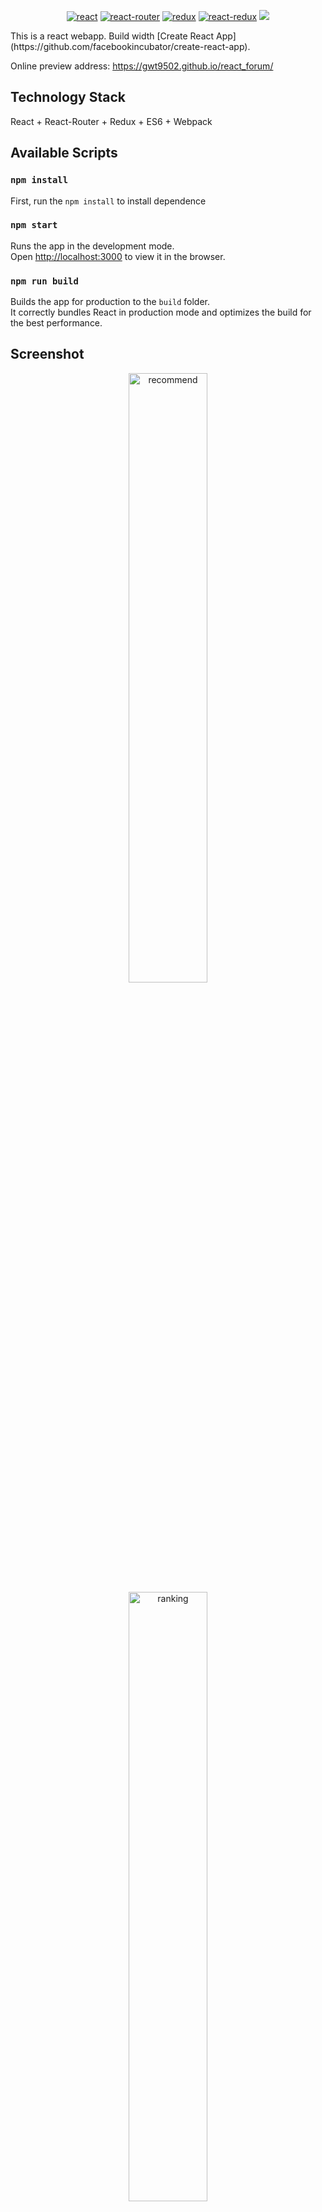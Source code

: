 <p align="center">
  <a href="https://github.com/facebook/react"><img src="https://img.shields.io/badge/react-16.2.0-brightgreen.svg" alt="react"></a>
  <a href="https://github.com/ReactTraining/react-router"><img src="https://img.shields.io/badge/react--router-4.2.2-red.svg" alt="react-router"></a>
  <a href="https://github.com/reactjs/redux"><img src="https://img.shields.io/badge/redux-v3.7.2-blue.svg" alt="redux"></a>
  <a href="https://github.com/reactjs/react-redux"><img src="https://img.shields.io/badge/react--redux-v5.0.6-blue.svg" alt="react-redux"></a>
  <a href="https://github.com/axios/axios"><img src="https://img.shields.io/badge/axios-0.17.1-yellow.svg"></a>
</p>
This is a react webapp. Build width [Create React App](https://github.com/facebookincubator/create-react-app).

Online preview address: https://gwt9502.github.io/react_forum/

## Technology Stack

React + React-Router + Redux + ES6 + Webpack


## Available Scripts

### `npm install`

First, run the `npm install` to install dependence

### `npm start`

Runs the app in the development mode.<br>
Open [http://localhost:3000](http://localhost:3000) to view it in the browser.

### `npm run build`

Builds the app for production to the `build` folder.<br>
It correctly bundles React in production mode and optimizes the build for the best performance.

## Screenshot

<p align="center">
  <img src="https://guanweitao.github.io/react_forum/screenshot/home.png" width="50%" alt="recommend" />
  <img src="https://guanweitao.github.io/react_forum/screenshot/detail.png" width="50%" alt="ranking"/>
  <img src="https://guanweitao.github.io/react_forum/screenshot/com.png" width="50%" alt="singer"/>
</p>

